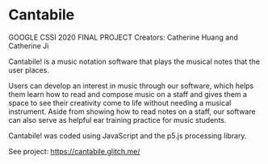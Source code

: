# Cantabile

GOOGLE CSSI 2020 FINAL PROJECT
Creators: Catherine Huang and Catherine Ji

Cantabile! is a music notation software that plays the musical notes that the user places.

Users can develop an interest in music through our software, which helps them learn how to read and compose music on a staff and gives them a space to see their creativity come to life without needing a musical instrument. Aside from showing how to read notes on a staff, our software can also serve as helpful ear training practice for music students.

Cantabile! was coded using JavaScript and the p5.js processing library.

See project: https://cantabile.glitch.me/


